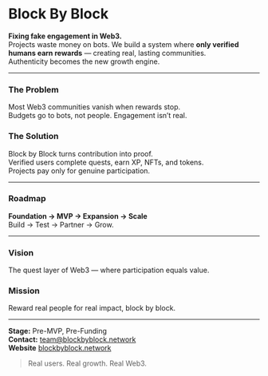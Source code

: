 # Block By Block

**Fixing fake engagement in Web3.**  
Projects waste money on bots. We build a system where **only verified humans earn rewards** — creating real, lasting communities.  
Authenticity becomes the new growth engine.

---

### The Problem  
Most Web3 communities vanish when rewards stop.  
Budgets go to bots, not people. Engagement isn’t real.

### The Solution  
Block by Block turns contribution into proof.  
Verified users complete quests, earn XP, NFTs, and tokens.  
Projects pay only for genuine participation.

---

### Roadmap  
**Foundation → MVP → Expansion → Scale**  
Build → Test → Partner → Grow.

---

### Vision  
The quest layer of Web3 — where participation equals value.

### Mission  
Reward real people for real impact, block by block.

---

**Stage:** Pre-MVP, Pre-Funding  
**Contact:** [team@blockbyblock.network](mailto:team@blockbyblock.network)  
**Website** [blockbyblock.network](https://blockbyblock.network)

> Real users. Real growth. Real Web3.

